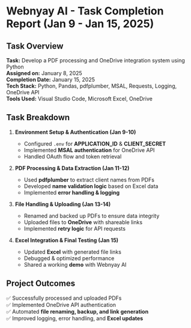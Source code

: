 

# **Webnyay AI - Task Completion Report (Jan 9 - Jan 15, 2025)**  

## **Task Overview**  
**Task:** Develop a PDF processing and OneDrive integration system using Python  
**Assigned on:** January 8, 2025  
**Completion Date:** January 15, 2025  
**Tech Stack:** Python, Pandas, pdfplumber, MSAL, Requests, Logging, OneDrive API  
**Tools Used:** Visual Studio Code, Microsoft Excel, OneDrive  

## **Task Breakdown**  
1. **Environment Setup & Authentication (Jan 9-10)**
   - Configured `.env` for **APPLICATION_ID** & **CLIENT_SECRET**  
   - Implemented **MSAL authentication** for OneDrive API  
   - Handled OAuth flow and token retrieval  

2. **PDF Processing & Data Extraction (Jan 11-12)**  
   - Used **pdfplumber** to extract client names from PDFs  
   - Developed **name validation logic** based on Excel data  
   - Implemented **error handling & logging**  

3. **File Handling & Uploading (Jan 13-14)**  
   - Renamed and backed up PDFs to ensure data integrity  
   - Uploaded files to **OneDrive** with shareable links  
   - Implemented **retry logic** for API requests  

4. **Excel Integration & Final Testing (Jan 15)**  
   - Updated **Excel** with generated file links  
   - Debugged & optimized performance  
   - Shared a working **demo** with Webnyay AI  

## **Project Outcomes**  
✅ Successfully processed and uploaded PDFs  
✅ Implemented OneDrive API authentication  
✅ Automated **file renaming, backup, and link generation**  
✅ Improved logging, error handling, and **Excel updates**  
